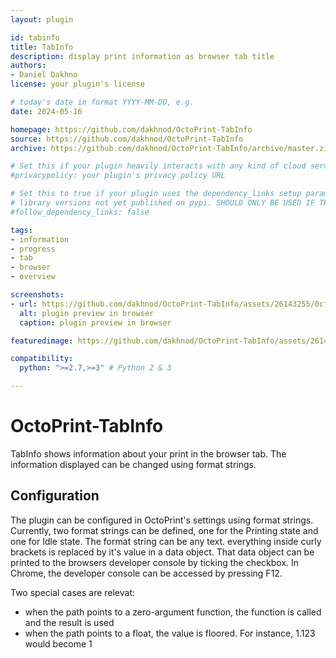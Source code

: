 ```yaml
---
layout: plugin

id: tabinfo
title: TabInfo
description: display print information as browser tab title
authors:
- Daniel Dakhno
license: your plugin's license

# today's date in format YYYY-MM-DD, e.g.
date: 2024-05-16

homepage: https://github.com/dakhnod/OctoPrint-TabInfo
source: https://github.com/dakhnod/OctoPrint-TabInfo
archive: https://github.com/dakhnod/OctoPrint-TabInfo/archive/master.zip

# Set this if your plugin heavily interacts with any kind of cloud services.
#privacypolicy: your plugin's privacy policy URL

# Set this to true if your plugin uses the dependency_links setup parameter to include
# library versions not yet published on pypi. SHOULD ONLY BE USED IF THERE IS NO OTHER OPTION!
#follow_dependency_links: false

tags:
- information
- progress
- tab
- browser
- overview

screenshots:
- url: https://github.com/dakhnod/OctoPrint-TabInfo/assets/26143255/0cfb75bb-41e6-4b7e-94f7-dc35010727c5
  alt: plugin preview in browser
  caption: plugin preview in browser

featuredimage: https://github.com/dakhnod/OctoPrint-TabInfo/assets/26143255/0cfb75bb-41e6-4b7e-94f7-dc35010727c5

compatibility:
  python: ">=2.7,>=3" # Python 2 & 3

---
```


# OctoPrint-TabInfo

TabInfo shows information about your print in the browser tab.
The information displayed can be changed using format strings.


## Configuration

The plugin can be configured in OctoPrint's settings using format strings.
Currently, two format strings can be defined, one for the Printing state and one for Idle state.
The format string can be any text. everything inside curly brackets is replaced by it's value in a data object.
That data object can be printed to the browsers developer console by ticking the checkbox.
In Chrome, the developer console can be accessed by pressing F12.

Two special cases are relevat:
- when the path points to a zero-argument function, the function is called and the result is used
- when the path points to a float, the value is floored. For instance, 1.123 would become 1
